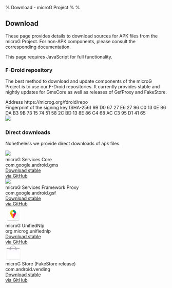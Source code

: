 % Download - microG Project
%
%

Download
--------
These page provides details to download sources for APK files from the microG Project.
For non-APK components, please consult the corresponding documentation.

<noscript>
    <div class="alert alert-danger" role="alert">This page requires JavaScript for full functionality.</div>
</noscript>

### F-Droid repository
The best method to download and update components of the microG Project is to use our F-Droid repositories.
It currently provides stable and nightly updates for GmsCore as well as releases of GsfProxy and FakeStore.

<noscript>
    <div class="static_content">
        <div class="row">
            <div class="col-md-7 repo-desc">
                <div class="desc-entry"><span class="attrib">Address </span><span class="value">https://microg.org/fdroid/repo</span>
                </div>
                <div class="desc-entry"><span
                        class="attrib">Fingerprint of the signing key (SHA-256) </span><span class="value">9B D0 67 27 E6 27 96 C0 13 0E B6 DA B3 9B 73 15 74 51 58 2C BD 13 8E 86 C4 68 AC C3 95 D1 41 65</span>
                </div>
            </div>
            <div class="col-md-5 repo-desc">
                <img src="https://chart.googleapis.com/chart?cht=qr&amp;chl=https%3A%2F%2Fmicrog.org%2Ffdroid%2Frepo%3Ffingerprint%3D9bd06727e62796c0130eb6dab39b73157451582cbd138e86c468acc395d14165&amp;chs=256x256&amp;choe=UTF-8&amp;chld=L|0">
            </div>
        </div>
    </div>
</noscript>
<div class="dynamic_content">
  <div id="mainrepo"></div>
</div>

### Direct downloads
Nonetheless we provide direct downloads of apk files.

<noscript>
    <div class="static_content">
        <div id="static_app_com.google.android.gms" class="dl-app">
            <div class="row">
                <div class="col-xs-2 col-sm-1"><img src="https://microg.org/img/gmscore_96px.png" height="48"></div>
                <div class="col-xs-10 col-sm-7 dl-desc">
                    <div class="dl-desc-name">microG Services Core</div>
                    <div class="dl-desc-summary">com.google.android.gms</div>
                </div>
                <div class="col-xs-12 col-sm-4 btn-group">
                    <a class="btn btn-default btn-dl"
                       href="https://github.com/microg/android_packages_apps_GmsCore/releases">
                        Download stable
                        <div class="dl-btn-ver">via GitHub</div>
                    </a>
                </div>
            </div>
        </div>
        <div id="static_app_com.google.android.gsf" class="dl-app">
            <div class="row">
                <div class="col-xs-2 col-sm-1"><img src="https://microg.org/img/gmscore_96px.png" height="48"></div>
                <div class="col-xs-10 col-sm-7 dl-desc">
                    <div class="dl-desc-name">microG Services Framework Proxy</div>
                    <div class="dl-desc-summary">com.google.android.gsf</div>
                </div>
                <div class="col-xs-12 col-sm-4 btn-group">
                    <a class="btn btn-default btn-dl"
                       href="https://github.com/microg/android_packages_apps_GsfProxy/releases">
                        Download stable
                        <div class="dl-btn-ver">via GitHub</div>
                    </a>
                </div>
            </div>
        </div>
    </div>
</noscript>
<div class="dynamic_content">
    <div id="app_com.google.android.gms" class="dl-app"></div>
    <div id="app_com.google.android.gsf" class="dl-app"></div>
</div>
<div class="static_content">
    <div id="static_app_org.microg.unifiednlp" class="dl-app">
        <div class="row">
            <div class="col-xs-2 col-sm-1"><img src="/img/unifiednlp_96px.png" height="48"></div>
            <div class="col-xs-10 col-sm-7 dl-desc">
                <div class="dl-desc-name">microG UnifiedNlp</div>
                <div class="dl-desc-summary">org.microg.unifiednlp</div>
            </div>
            <div class="col-xs-12 col-sm-4 btn-group">
                <a class="btn btn-default btn-dl"
                   href="https://github.com/microg/android_packages_apps_UnifiedNlp/releases">
                    Download stable
                    <div class="dl-btn-ver">via GitHub</div>
                </a>
            </div>
        </div>
    </div>
    <div id="static_app_com.android.vending" class="dl-app">
        <div class="row">
            <div class="col-xs-2 col-sm-1"><img src="/img/store_96px.png" height="48"></div>
            <div class="col-xs-10 col-sm-7 dl-desc">
                <div class="dl-desc-name">microG Store (FakeStore release)</div>
                <div class="dl-desc-summary">com.android.vending</div>
            </div>
            <div class="col-xs-12 col-sm-4 btn-group">
                <a class="btn btn-default btn-dl"
                   href="https://github.com/microg/android_packages_apps_FakeStore/releases">
                    Download stable
                    <div class="dl-btn-ver">via GitHub</div>
                </a>
            </div>
        </div>
    </div>
</div>


<script src="/js/fdroid.js"></script>
<script type="text/javascript">
  function showAppDetails(name, repoInfo) {
    var app = document.getElementById("app_"+name);
    var row = document.createElement("div");
    row.classList.add("row");

    var div_icon = document.createElement("div");
    div_icon.classList.add("col-xs-2");
    div_icon.classList.add("col-sm-1");
    var img_icon = document.createElement("img");
    img_icon.src = repoInfo.packages[name].icon_src;
    div_icon.appendChild(img_icon);
    row.appendChild(div_icon);

    var div_desc = document.createElement("div");
    div_desc.classList.add("col-xs-10");
    div_desc.classList.add("col-sm-7");
    div_desc.classList.add("dl-desc");
    var div_name = document.createElement("div");
    div_name.classList.add("dl-desc-name");
    div_name.appendChild(document.createTextNode(repoInfo.packages[name].name));
    div_desc.appendChild(div_name);
    var div_summary = document.createElement("div");
    div_summary.classList.add("dl-desc-summary");
    div_summary.appendChild(document.createTextNode(repoInfo.packages[name].package_name));
    div_desc.appendChild(div_summary);
    row.appendChild(div_desc);

    var btn_group = document.createElement("div");
    btn_group.classList.add("col-xs-12");
    btn_group.classList.add("col-sm-4");
    btn_group.classList.add("btn-group");
    var btn_dl_stable = document.createElement("a");
    btn_dl_stable.classList.add("btn");
    btn_dl_stable.classList.add("btn-default");
    btn_dl_stable.classList.add("btn-dl");
    btn_dl_stable.appendChild(document.createTextNode("Download stable"));
    btn_dl_stable.href = repoInfo.url + "/" + name + "-" + repoInfo.packages[name].marketvercode + ".apk";
    var dl_ver = document.createElement("div");
    dl_ver.classList.add("dl-btn-ver");
    dl_ver.appendChild(document.createTextNode(repoInfo.packages[name].marketvername.replace(/.*\(microG (.*)\)/, "$1")));
    btn_dl_stable.appendChild(dl_ver);
    btn_group.appendChild(btn_dl_stable);

    if (Object.keys(repoInfo.packages[name].versions).length > 1) {
      var btn_toggle = document.createElement("button");
      btn_toggle.classList.add("btn");
      btn_toggle.classList.add("btn-default");
      btn_toggle.classList.add("dropdown-toggle");
      btn_toggle.classList.add("btn-dl");
      btn_toggle.dataset.toggle = "dropdown";
      var caret = document.createElement("span");
      caret.classList.add("caret");
      btn_toggle.appendChild(caret);
      var sr = document.createElement("span");
      sr.classList.add("sr-only");
      sr.appendChild(document.createTextNode("Toggle dropdown"));
      btn_toggle.appendChild(sr);
      btn_group.appendChild(btn_toggle);
      var menu = document.createElement("ul");
      menu.classList.add("dropdown-menu");
      if (Math.max.apply(null, Object.keys(repoInfo.packages[name].versions)) > repoInfo.packages[name].marketvercode) {
        var desc = document.createElement("li");
        desc.classList.add("dropdown-header");
        desc.appendChild(document.createTextNode("Preview releases"));
        menu.appendChild(desc);
      }
      Object.keys(repoInfo.packages[name].versions).sort().reverse().forEach(function (vcode) {
        if (repoInfo.packages[name].marketvercode != vcode) {
          var li = document.createElement("li");
          var a = document.createElement("a");
          a.href = repoInfo.url + "/" + name + "-" + vcode + ".apk";
          a.appendChild(document.createTextNode(repoInfo.packages[name].versions[vcode]));
          li.appendChild(a);
          menu.appendChild(li);
        } else {
          var desc = document.createElement("li");
          desc.classList.add("dropdown-header");
          desc.appendChild(document.createTextNode("Current stable release"));
          menu.appendChild(desc);
          var li = document.createElement("li");
          var a = document.createElement("a");
          a.href = repoInfo.url + "/" + name + "-" + vcode + ".apk";
          a.appendChild(document.createTextNode(repoInfo.packages[name].versions[vcode]));
          li.appendChild(a);
          menu.appendChild(li);
          desc = document.createElement("li");
          desc.classList.add("dropdown-header");
          desc.appendChild(document.createTextNode("Older releases"));
          menu.appendChild(desc);
        }
      });
      btn_group.appendChild(menu);
    }

    row.appendChild(btn_group);
    app.appendChild(row);
  }

  getRepoInfo("https://microg.org/fdroid/repo", function(repoInfo) {
    showAppDetails("com.google.android.gms", repoInfo);
    showAppDetails("com.google.android.gsf", repoInfo);
  });
  appendRepoInfo("https://microg.org/fdroid/repo", document.getElementById("mainrepo"), "Main repository");
</script>